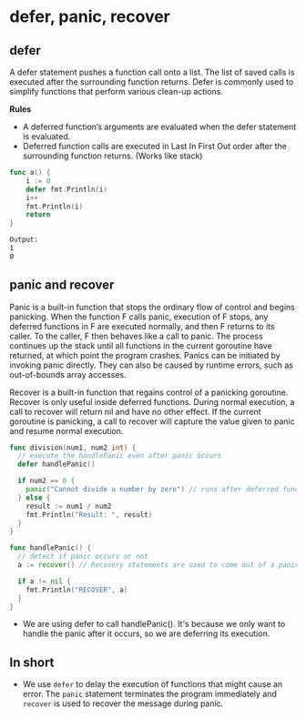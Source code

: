 # defer, panic, recover

## defer

A defer statement pushes a function call onto a list. The list of saved calls is executed after the surrounding function returns. Defer is commonly used to simplify functions that perform various clean-up actions.

**Rules**

- A deferred function’s arguments are evaluated when the defer statement is evaluated.
- Deferred function calls are executed in Last In First Out order after the surrounding function returns. (Works like stack)

```go
func a() {
	i := 0
	defer fmt.Println(i)
	i++
	fmt.Println(i)
    return
}
```

```sh
Output:
1
0
```

## panic and recover

Panic is a built-in function that stops the ordinary flow of control and begins panicking. When the function F calls panic, execution of F stops, any deferred functions in F are executed normally, and then F returns to its caller. To the caller, F then behaves like a call to panic. The process continues up the stack until all functions in the current goroutine have returned, at which point the program crashes. Panics can be initiated by invoking panic directly. They can also be caused by runtime errors, such as out-of-bounds array accesses.

Recover is a built-in function that regains control of a panicking goroutine. Recover is only useful inside deferred functions. During normal execution, a call to recover will return nil and have no other effect. If the current goroutine is panicking, a call to recover will capture the value given to panic and resume normal execution.

```go
func division(num1, num2 int) {
  // execute the handlePanic even after panic occurs
  defer handlePanic()

  if num2 == 0 {
    panic("Cannot divide a number by zero") // runs after deferred function
  } else {
    result := num1 / num2
    fmt.Println("Result: ", result)
  }
}

func handlePanic() {
  // detect if panic occurs or not
  a := recover() // Recovery statements are used to come out of a panic

  if a != nil {
    fmt.Println("RECOVER", a)
  }
}
```

- We are using defer to call handlePanic(). It's because we only want to handle the panic after it occurs, so we are deferring its execution.

## In short

- We use `defer` to delay the execution of functions that might cause an error. The `panic` statement terminates the program immediately and `recover` is used to recover the message during panic.
